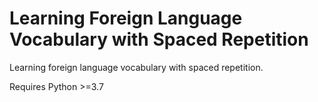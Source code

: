# Learning Foreign Language Vocabulary with Spaced Repetition

Learning foreign language vocabulary with spaced repetition.

Requires Python >=3.7
